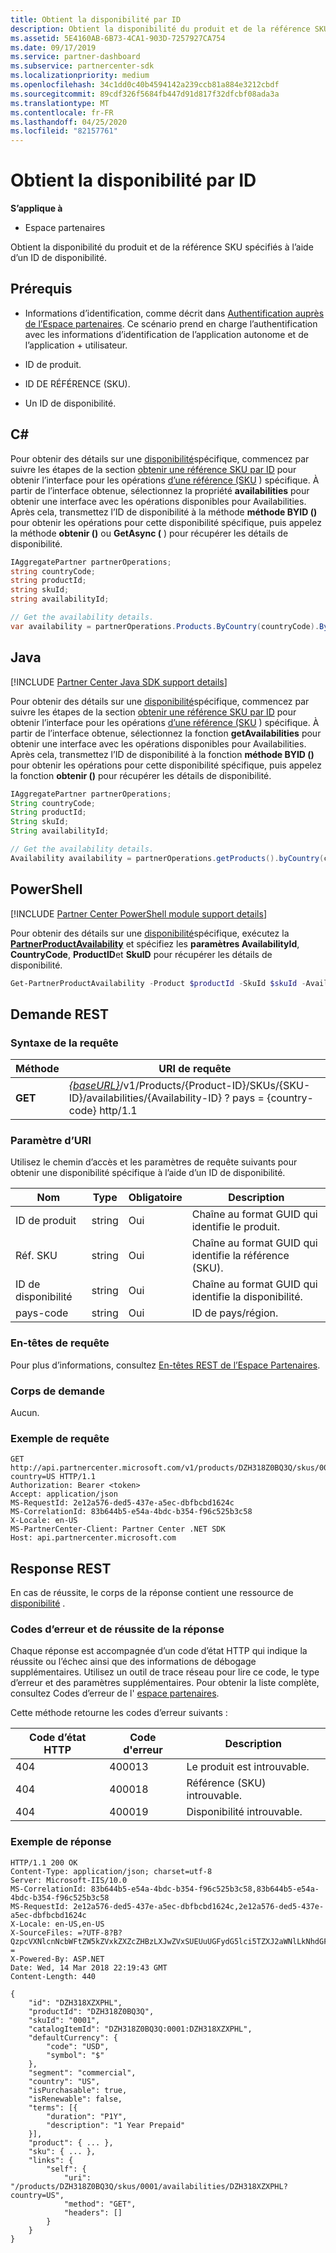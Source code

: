 ```yaml
---
title: Obtient la disponibilité par ID
description: Obtient la disponibilité du produit et de la référence SKU spécifiés à l’aide d’un ID de disponibilité.
ms.assetid: 5E4160AB-6B73-4CA1-903D-7257927CA754
ms.date: 09/17/2019
ms.service: partner-dashboard
ms.subservice: partnercenter-sdk
ms.localizationpriority: medium
ms.openlocfilehash: 34c1dd0c40b4594142a239ccb81a884e3212cbdf
ms.sourcegitcommit: 89cdf326f5684fb447d91d817f32dfcbf08ada3a
ms.translationtype: MT
ms.contentlocale: fr-FR
ms.lasthandoff: 04/25/2020
ms.locfileid: "82157761"
---
```

# <a name="get-the-availability-by-id"></a>Obtient la disponibilité par ID

**S’applique à**

- Espace partenaires

Obtient la disponibilité du produit et de la référence SKU spécifiés à l’aide d’un ID de disponibilité.

## <a name="prerequisites"></a>Prérequis

- Informations d’identification, comme décrit dans [Authentification auprès de l’Espace partenaires](partner-center-authentication.md). Ce scénario prend en charge l’authentification avec les informations d’identification de l’application autonome et de l’application + utilisateur.

- ID de produit.

- ID DE RÉFÉRENCE (SKU).

- Un ID de disponibilité.

## <a name="c"></a>C\#

Pour obtenir des détails sur une [disponibilité](product-resources.md#availability)spécifique, commencez par suivre les étapes de la section [obtenir une référence SKU par ID](get-a-sku-by-id.md) pour obtenir l’interface pour les opérations [d’une référence (SKU](product-resources.md#sku) ) spécifique. À partir de l’interface obtenue, sélectionnez la propriété **availabilities** pour obtenir une interface avec les opérations disponibles pour Availabilities. Après cela, transmettez l’ID de disponibilité à la méthode **méthode BYID ()** pour obtenir les opérations pour cette disponibilité spécifique, puis appelez la méthode **obtenir ()** ou **GetAsync (** ) pour récupérer les détails de disponibilité.

```csharp
IAggregatePartner partnerOperations;
string countryCode;
string productId;
string skuId;
string availabilityId;

// Get the availability details.
var availability = partnerOperations.Products.ByCountry(countryCode).ById(productId).Skus.ById(skuId).Availabilities.ById(availabilityId).Get();
```

## <a name="java"></a>Java

[!INCLUDE [Partner Center Java SDK support details](../includes/java-sdk-support.md)]

Pour obtenir des détails sur une [disponibilité](product-resources.md#availability)spécifique, commencez par suivre les étapes de la section [obtenir une référence SKU par ID](get-a-sku-by-id.md) pour obtenir l’interface pour les opérations [d’une référence (SKU](product-resources.md#sku) ) spécifique. À partir de l’interface obtenue, sélectionnez la fonction **getAvailabilities** pour obtenir une interface avec les opérations disponibles pour Availabilities. Après cela, transmettez l’ID de disponibilité à la fonction **méthode BYID ()** pour obtenir les opérations pour cette disponibilité spécifique, puis appelez la fonction **obtenir ()** pour récupérer les détails de disponibilité.

```java
IAggregatePartner partnerOperations;
String countryCode;
String productId;
String skuId;
String availabilityId;

// Get the availability details.
Availability availability = partnerOperations.getProducts().byCountry(countryCode).byId(productId).getSkus().byId(skuId).getAvailabilities().byId(availabilityId).get();
```

## <a name="powershell"></a>PowerShell

[!INCLUDE [Partner Center PowerShell module support details](../includes/powershell-module-support.md)]

Pour obtenir des détails sur une [disponibilité](product-resources.md#availability)spécifique, exécutez la [**PartnerProductAvailability**](https://github.com/Microsoft/Partner-Center-PowerShell/blob/master/docs/help/Get-PartnerProductAvailability.md) et spécifiez les **paramètres AvailabilityId**, **CountryCode**, **ProductID**et **SkuID** pour récupérer les détails de disponibilité.

```powershell
Get-PartnerProductAvailability -Product $productId -SkuId $skuId -AvailabilityId $availabilityId
```

## <a name="rest-request"></a>Demande REST

### <a name="request-syntax"></a>Syntaxe de la requête

| Méthode  | URI de requête |
|---------|------------------------------------------------------------------------------------------------------------------------------------------------------------|
| **GET** | [*{baseURL}*](partner-center-rest-urls.md)/v1/Products/{Product-ID}/SKUs/{SKU-ID}/availabilities/{Availability-ID} ? pays = {country-code} http/1.1         |

### <a name="uri-parameter"></a>Paramètre d’URI

Utilisez le chemin d’accès et les paramètres de requête suivants pour obtenir une disponibilité spécifique à l’aide d’un ID de disponibilité.

| Nom                   | Type     | Obligatoire | Description                                                     |
|------------------------|----------|----------|-----------------------------------------------------------------|
| ID de produit             | string   | Oui      | Chaîne au format GUID qui identifie le produit.            |
| Réf. SKU                 | string   | Oui      | Chaîne au format GUID qui identifie la référence (SKU).                |
| ID de disponibilité        | string   | Oui      | Chaîne au format GUID qui identifie la disponibilité.       |
| pays-code           | string   | Oui      | ID de pays/région.                                            |

### <a name="request-headers"></a>En-têtes de requête

Pour plus d’informations, consultez [En-têtes REST de l’Espace Partenaires](headers.md).

### <a name="request-body"></a>Corps de demande

Aucun.

### <a name="request-example"></a>Exemple de requête

```http
GET http://api.partnercenter.microsoft.com/v1/products/DZH318Z0BQ3Q/skus/0001/availabilities/DZH318XZXPHL?country=US HTTP/1.1
Authorization: Bearer <token>
Accept: application/json
MS-RequestId: 2e12a576-ded5-437e-a5ec-dbfbcbd1624c
MS-CorrelationId: 83b644b5-e54a-4bdc-b354-f96c525b3c58
X-Locale: en-US
MS-PartnerCenter-Client: Partner Center .NET SDK
Host: api.partnercenter.microsoft.com
```

## <a name="rest-response"></a>Response REST

En cas de réussite, le corps de la réponse contient une ressource de [disponibilité](product-resources.md#availability) .

### <a name="response-success-and-error-codes"></a>Codes d’erreur et de réussite de la réponse

Chaque réponse est accompagnée d’un code d’état HTTP qui indique la réussite ou l’échec ainsi que des informations de débogage supplémentaires. Utilisez un outil de trace réseau pour lire ce code, le type d’erreur et des paramètres supplémentaires. Pour obtenir la liste complète, consultez Codes d’erreur de l' [espace partenaires](error-codes.md).

Cette méthode retourne les codes d’erreur suivants :

| Code d’état HTTP     | Code d'erreur   | Description                                                                                               |
|----------------------|--------------|-----------------------------------------------------------------------------------------------------------|
| 404                  | 400013       | Le produit est introuvable.                                                                                    |
| 404                  | 400018       | Référence (SKU) introuvable.                                                                                        |
| 404                  | 400019       | Disponibilité introuvable.                                                                                   |

### <a name="response-example"></a>Exemple de réponse

```http
HTTP/1.1 200 OK
Content-Type: application/json; charset=utf-8
Server: Microsoft-IIS/10.0
MS-CorrelationId: 83b644b5-e54a-4bdc-b354-f96c525b3c58,83b644b5-e54a-4bdc-b354-f96c525b3c58
MS-RequestId: 2e12a576-ded5-437e-a5ec-dbfbcbd1624c,2e12a576-ded5-437e-a5ec-dbfbcbd1624c
X-Locale: en-US,en-US
X-SourceFiles: =?UTF-8?B?QzpcVXNlcnNcbWFtZW5kZVxkZXZcZHBzLXJwZVxSUEUuUGFydG5lci5TZXJ2aWNlLkNhdGFsb2dcV2ViQXBpc1xDYXRhbG9nU2VydmljZS5WMi5XZWJcdjFccHJvZHVjdHNcRFpIMzE4WjBCUTNRXHNrdXNcMDAwMVxhdmFpbGFiaWxpdGllc1xEWkgzMThaMEhNS1E=?=
X-Powered-By: ASP.NET
Date: Wed, 14 Mar 2018 22:19:43 GMT
Content-Length: 440

{
    "id": "DZH318XZXPHL",
    "productId": "DZH318Z0BQ3Q",
    "skuId": "0001",
    "catalogItemId": "DZH318Z0BQ3Q:0001:DZH318XZXPHL",
    "defaultCurrency": {
        "code": "USD",
        "symbol": "$"
    },
    "segment": "commercial",
    "country": "US",
    "isPurchasable": true,
    "isRenewable": false,
    "terms": [{
        "duration": "P1Y",
        "description": "1 Year Prepaid"
    }],
    "product": { ... },
    "sku": { ... },
    "links": {
        "self": {
            "uri": "/products/DZH318Z0BQ3Q/skus/0001/availabilities/DZH318XZXPHL?country=US",
            "method": "GET",
            "headers": []
        }
    }
}
```
